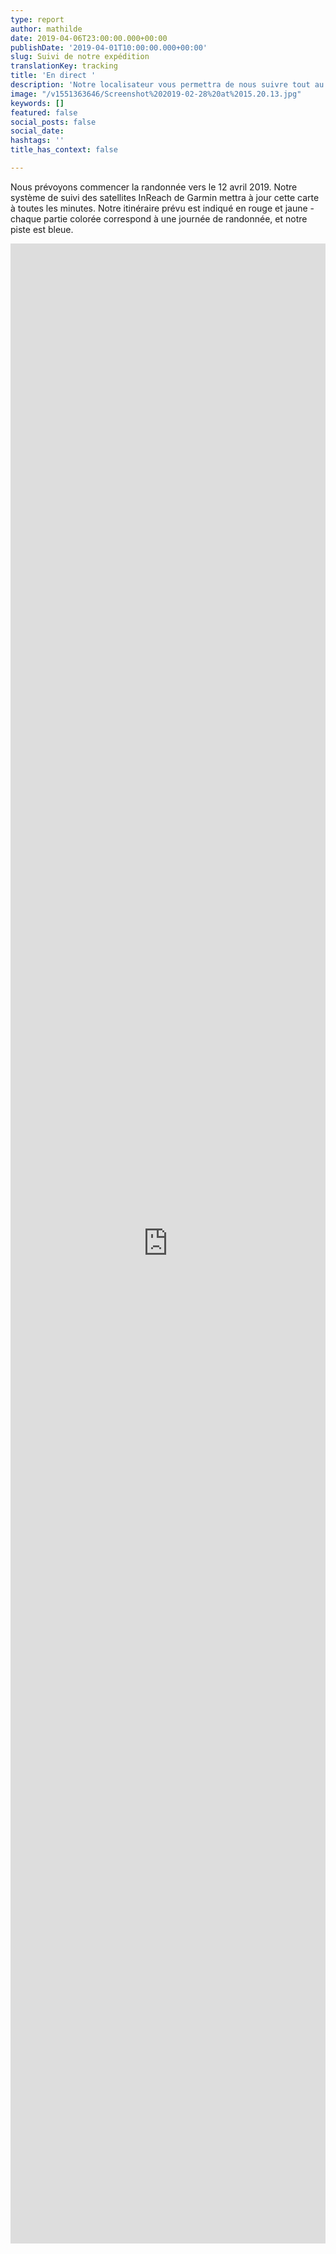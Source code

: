 ```yaml
---
type: report
author: mathilde
date: 2019-04-06T23:00:00.000+00:00
publishDate: '2019-04-01T10:00:00.000+00:00'
slug: Suivi de notre expédition
translationKey: tracking
title: 'En direct '
description: 'Notre localisateur vous permettra de nous suivre tout au long du trajet. '
image: "/v1551363646/Screenshot%202019-02-28%20at%2015.20.13.jpg"
keywords: []
featured: false
social_posts: false
social_date: 
hashtags: ''
title_has_context: false

---
```

Nous prévoyons commencer la randonnée vers le 12 avril 2019. Notre système de suivi des satellites InReach de Garmin mettra à jour cette carte à toutes les minutes. Notre itinéraire prévu est indiqué en rouge et jaune - chaque partie colorée correspond à une journée de randonnée, et notre piste est bleue.

<iframe src="https://share.garmin.com/wildernessprime" frameborder="0" marginwidth="0" marginheight="0" style="width: 100%; height:80vh;"></iframe>